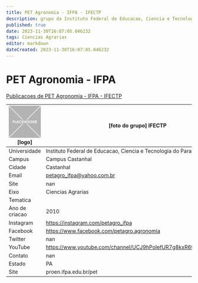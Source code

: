 ```yaml
---
title: PET Agronomia - IFPA - IFECTP
description: grupo da Instituto Federal de Educacao, Ciencia e Tecnologia do Para
published: true
date: 2023-11-30T16:07:05.046232
tags: Ciencias Agrarias
editor: markdown
dateCreated: 2023-11-30T16:07:05.046232
---
```


# PET Agronomia - IFPA

[Publicacoes de PET Agronomia - IFPA - IFECTP](/atividade/101PETAgronomiaIFPAIFECTP/feed.md)

| ![placeholder.png](/placeholder.png) [logo] | [foto do grupo] IFECTP         |
| ------------------------------------------- | ------------------------------------------------- |
| Universidade                                | Instituto Federal de Educacao, Ciencia e Tecnologia do Para      |
| Campus                                      | Campus Castanhal            |
| Cidade                                      | Castanhal             |
| Email                                       | petagro_ifpa@yahoo.com.br             |
| Site                                        | nan              |
| Eixo                                        | Ciencias Agrarias              |
| Tematica                                    |           |
| Ano de criacao                              | 2010        |
| Instagram                                   | https://instagram.com/petagro_ifpa         |
| Facebook                                    | https://www.facebook.com/petagro.agronomia          |
| Twitter                                     | nan           |
| YouTube                                     | https://www.youtube.com/channel/UCJ9hPoIefUR7g8kxR6tbK4w/featured           |
| Contato                                     | nan         |
| Estado                                      |  PA            |
| Site                                        | proen.ifpa.edu.br/pet |
